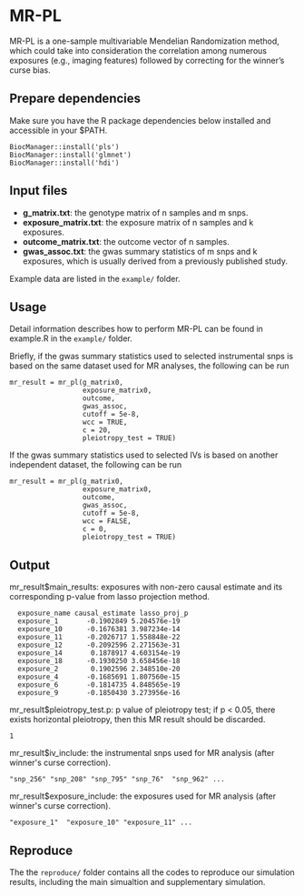 # MR-PL
MR-PL is a one-sample multivariable Mendelian Randomization method, which could take into consideration the correlation among numerous exposures (e.g., imaging features) followed by correcting for the winner’s curse bias.
## Prepare dependencies
Make sure you have the R package dependencies below installed and accessible in your $PATH.   

`BiocManager::install('pls')`  
`BiocManager::install('glmnet')`  
`BiocManager::install('hdi')`  
## Input files
* __g_matrix.txt__:  the genotype matrix of n samples and m snps.   
* __exposure_matrix.txt__:  the exposure matrix of n samples and k exposures.    
* __outcome_matrix.txt__:  the outcome vector of n samples.    
* __gwas_assoc.txt__:  the gwas summary statistics of m snps and k exposures, which is usually derived from a previously published study.   

Example data are listed in the `example/` folder.
## Usage
Detail information describes how to perform MR-PL can be found in example.R in the `example/` folder.  
   
Briefly, if the gwas summary statistics used to selected instrumental snps is based on the same dataset used for MR analyses, the following can be run
```
mr_result = mr_pl(g_matrix0, 
                  exposure_matrix0, 
                  outcome, 
                  gwas_assoc, 
                  cutoff = 5e-8, 
                  wcc = TRUE, 
                  c = 20, 
                  pleiotropy_test = TRUE)
```
If the gwas summary statistics used to selected IVs is based on another independent dataset, the following can be run  
```
mr_result = mr_pl(g_matrix0, 
                  exposure_matrix0, 
                  outcome, 
                  gwas_assoc, 
                  cutoff = 5e-8, 
                  wcc = FALSE, 
                  c = 0, 
                  pleiotropy_test = TRUE)
```    
## Output
mr_result$main_results: exposures with non-zero causal estimate and its corresponding p-value from lasso projection method.
```    
  exposure_name causal_estimate lasso_proj_p
  exposure_1       -0.1902849 5.204576e-19
  exposure_10      -0.1676381 3.987234e-14
  exposure_11      -0.2026717 1.558848e-22
  exposure_12      -0.2092596 2.271563e-31
  exposure_14       0.1878917 4.603154e-19
  exposure_18      -0.1930250 3.658456e-18
  exposure_2        0.1902596 2.348510e-20
  exposure_4       -0.1685691 1.807560e-15
  exposure_6       -0.1814735 4.848565e-19
  exposure_9       -0.1850430 3.273956e-16
```    
mr_result$pleiotropy_test.p: p value of pleiotropy test; if p < 0.05, there exists horizontal pleiotropy, then this MR result should be discarded.
```    
1
```    
mr_result$iv_include: the instrumental snps used for MR analysis (after winner's curse correction).
```    
"snp_256" "snp_208" "snp_795" "snp_76"  "snp_962" ...
```    
mr_result$exposure_include: the exposures used for MR analysis (after winner's curse correction).
```    
"exposure_1"  "exposure_10" "exposure_11" ...
```    
## Reproduce
The the `reproduce/` folder contains all the codes to reproduce our simulation results, including the main simualtion and supplementary simulation.

